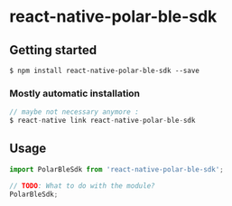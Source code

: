 # react-native-polar-ble-sdk

## Getting started

`$ npm install react-native-polar-ble-sdk --save`

### Mostly automatic installation

```javascript
// maybe not necessary anymore :
$ react-native link react-native-polar-ble-sdk
```

## Usage
```javascript
import PolarBleSdk from 'react-native-polar-ble-sdk';

// TODO: What to do with the module?
PolarBleSdk;
```
